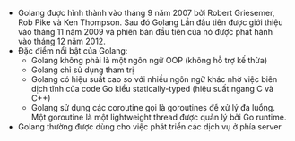 - Golang được hình thành vào tháng 9 năm 2007 bởi Robert Griesemer, Rob Pike và Ken Thompson. Sau đó Golang Lần đầu tiên được giới thiệu vào tháng 11 năm 2009 và phiên bản đầu tiên của nó được phát hành vào tháng 12 năm 2012.
- Đặc điểm nổi bật của Golang:
  + Golang không phải là một ngôn ngữ OOP (không hỗ trợ kế thừa)
  + Golang chỉ sử dụng tham trị
  + Golang có hiệu suất cao so với nhiều ngôn ngữ khác nhờ việc biên dịch tĩnh của code Go kiểu statically-typed (hiệu suất ngang C và C++)
  + Golang sử dụng các coroutine gọi là goroutines để xử lý đa luồng. Một goroutine là một lightweight thread được quản lý bởi Go runtime.
- Golang thường được dùng cho việc phát triển các dịch vụ ở phía server
